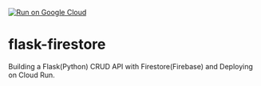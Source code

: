 [![Run on Google Cloud](https://storage.googleapis.com/cloudrun/button.svg)](https://deploy.cloud.run)

# flask-firestore
Building a Flask(Python) CRUD API with Firestore(Firebase) and Deploying on Cloud Run.

